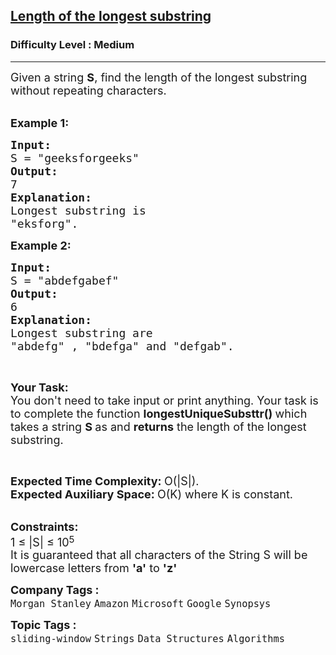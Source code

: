 <h2><a href="https://www.geeksforgeeks.org/problems/length-of-the-longest-substring3036/1?page=2&category=Strings&sortBy=submissions">Length of the longest substring</a></h2><h3>Difficulty Level : Medium</h3><hr><div class="problems_problem_content__Xm_eO"><p><span style="font-size:18px">Given a string <strong>S</strong>, find the length of the longest substring without repeating characters. </span></p>

<p><br>
<span style="font-size:18px"><strong>Example 1:</strong></span></p>

<pre><span style="font-size:18px"><strong>Input:
</strong>S = "geeksforgeeks"<strong>
Output:
</strong>7
<strong>Explanation:
</strong>Longest substring is
"eksforg".</span></pre>

<p><span style="font-size:18px"><strong>Example 2:</strong></span></p>

<pre><span style="font-size:18px"><strong>Input:
</strong>S = "abdefgabef"
<strong>Output:
</strong>6
<strong>Explanation:
</strong>Longest substring are
"abdefg" , "bdefga" and "defgab".</span></pre>

<p>&nbsp;</p>

<p><span style="font-size:18px"><strong>Your Task:</strong><br>
You don't need to take input or print anything. Your task is to complete the function&nbsp;<strong>longestUniqueSubsttr()&nbsp;</strong>which takes a string <strong>S </strong>as&nbsp;and <strong>returns</strong> the length of the longest substring. </span></p>

<p>&nbsp;</p>

<p><span style="font-size:18px"><strong>Expected Time Complexity:&nbsp;</strong>O(|S|).<br>
<strong>Expected Auxiliary Space:&nbsp;</strong>O(K)&nbsp;where K is constant.</span></p>

<div><br>
<span style="font-size:18px"><strong>Constraints:</strong><br>
1 ≤ |S| ≤ 10</span><sup><span style="font-size:15px">5</span></sup></div>

<div><span style="font-size:18px">It is guaranteed that all characters of the String S will be lowercase letters from <strong>'a'</strong> to <strong>'z'</strong></span></div>
</div><p><span style=font-size:18px><strong>Company Tags : </strong><br><code>Morgan Stanley</code>&nbsp;<code>Amazon</code>&nbsp;<code>Microsoft</code>&nbsp;<code>Google</code>&nbsp;<code>Synopsys</code>&nbsp;<br><p><span style=font-size:18px><strong>Topic Tags : </strong><br><code>sliding-window</code>&nbsp;<code>Strings</code>&nbsp;<code>Data Structures</code>&nbsp;<code>Algorithms</code>&nbsp;
